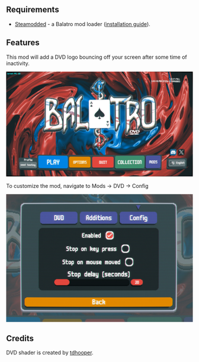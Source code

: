 ## Requirements
- [Steamodded](https://github.com/Steamopollys/Steamodded) - a Balatro mod loader ([installation guide](https://github.com/Steamopollys/Steamodded/wiki/01.-Getting-started)).

## Features

This mod will add a DVD logo bouncing off your screen after some time of inactivity.

![dvd-logo](git-assets/dvd_logo.jpg)

To customize the mod, navigate to Mods -> DVD -> Config

![settings](git-assets/settings.jpg)


## Credits

DVD shader is created by [tdhooper](https://www.shadertoy.com/view/wtcSzN).

